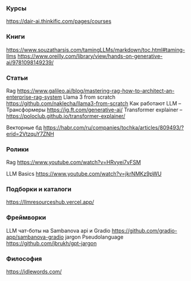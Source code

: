 ### Курсы 
https://dair-ai.thinkific.com/pages/courses 

### Книги 
https://www.souzatharsis.com/tamingLLMs/markdown/toc.html#taming-llms 
https://www.oreilly.com/library/view/hands-on-generative-ai/9781098149239/ 

### Статьи
Rag https://www.galileo.ai/blog/mastering-rag-how-to-architect-an-enterprise-rag-system 
Llama 3 from scratch https://github.com/naklecha/llama3-from-scratch 
Как работают LLM – Трансформеры https://ig.ft.com/generative-ai/ 
Transformer explainer – https://poloclub.github.io/transformer-explainer/ 

Векторные бд 
https://habr.com/ru/companies/tochka/articles/809493/?erid=2VtzquY7ZNH 

### Ролики

Rag https://www.youtube.com/watch?v=HRvyei7vFSM 

LLM Basics https://www.youtube.com/watch?v=jkrNMKz9pWU 


### Подборки и каталоги
https://llmresourceshub.vercel.app/ 

### Фреймворки 

LLM чат-боты на Sambanova api и Gradio https://github.com/gradio-app/sambanova-gradio 
jargon Pseudolanguage https://github.com/jbrukh/gpt-jargon 


### Философия 
https://idlewords.com/ 